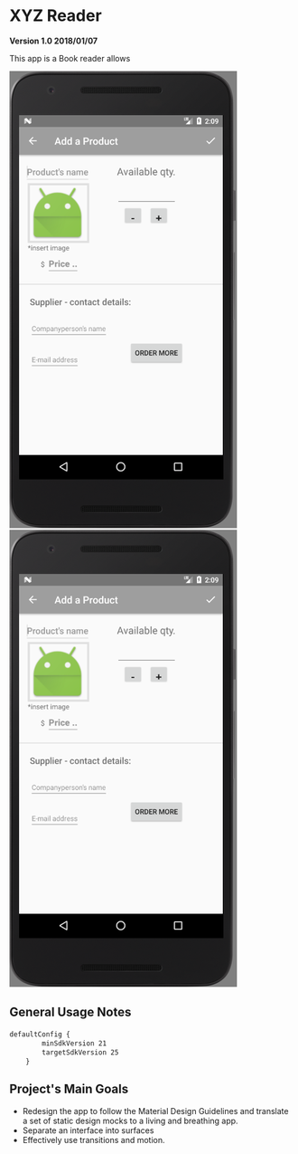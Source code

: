 # XYZ Reader
**Version 1.0 2018/01/07**

This app is a Book reader allows  

![alt text](https://github.com/skorudzhiev/InventoryApp/blob/master/InventoryApp%20-%20Nexus_5X_API_24_5554.png) ![alt text](https://github.com/skorudzhiev/InventoryApp/blob/master/InventoryApp%20-%20Nexus_5X_API_24_5554.png) 

## General Usage Notes

```Gradle
defaultConfig {
        minSdkVersion 21
        targetSdkVersion 25
    }
```

## Project's Main Goals

* Redesign the app to follow the Material Design Guidelines and translate a set of static design mocks to a living and breathing app.
* Separate an interface into surfaces
* Effectively use transitions and motion.
